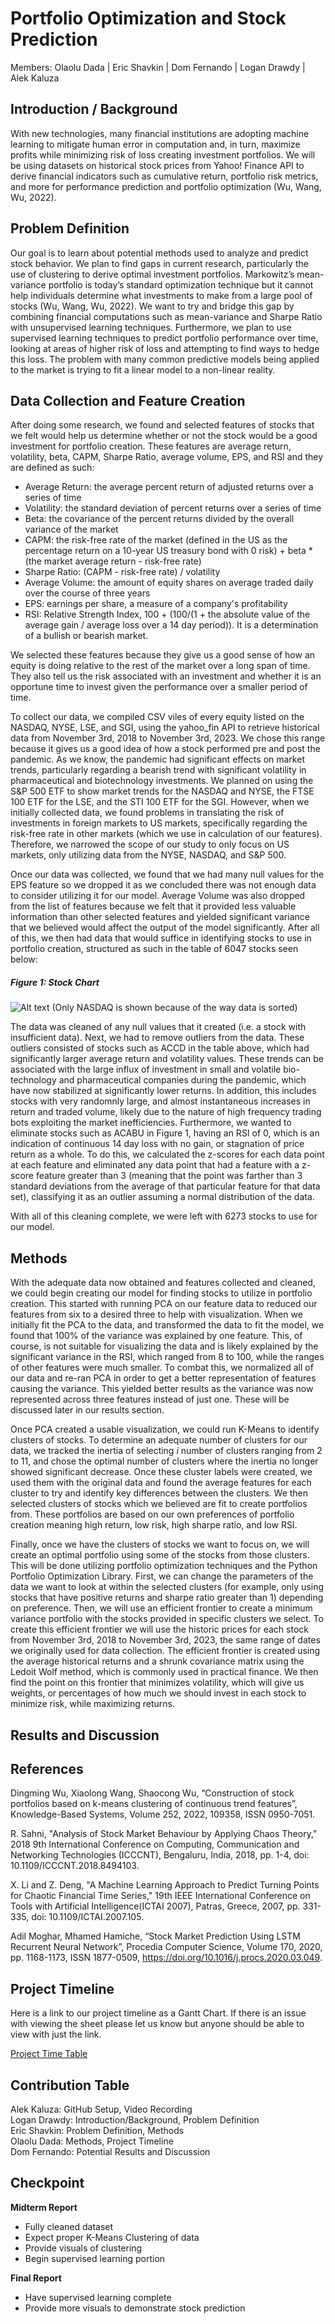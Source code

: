 # Portfolio Optimization and Stock Prediction
Members: Olaolu Dada | Eric Shavkin | Dom Fernando | Logan Drawdy | Alek Kaluza

## Introduction / Background
With new technologies, many financial institutions are adopting machine learning to mitigate human error in computation and, in turn, maximize profits while minimizing risk of loss creating investment portfolios. We will be using datasets on historical stock prices from Yahoo! Finance API to derive financial indicators such as cumulative return, portfolio risk metrics, and more for performance prediction and portfolio optimization (Wu, Wang, Wu, 2022).

## Problem Definition
Our goal is to learn about potential methods used to analyze and predict stock behavior. We plan to find gaps in current research, particularly the use of clustering to derive optimal investment portfolios. Markowitz’s mean-variance portfolio is today’s standard optimization technique but it cannot help individuals determine what investments to make from a large pool of stocks (Wu, Wang, Wu, 2022). We want to try and bridge this gap by combining financial computations such as mean-variance and Sharpe Ratio with unsupervised learning techniques. Furthermore, we plan to use supervised learning techniques to predict portfolio performance over time, looking at areas of higher risk of loss and attempting to find ways to hedge this loss. The problem with many common predictive models being applied to the market is trying to fit a linear model to a non-linear reality.

## Data Collection and Feature Creation
After doing some research, we found and selected features of stocks that we felt would help us determine whether or not the stock would be a good investment for portfolio creation. These features are average return, volatility, beta, CAPM, Sharpe Ratio, average volume, EPS, and RSI and they are defined as such:
* Average Return: the average percent return of adjusted returns over a series of time
* Volatility: the standard deviation of percent returns over a series of time
* Beta: the covariance of the percent returns divided by the overall variance of the market
* CAPM: the risk-free rate of the market (defined in the US as the percentage return on a 10-year US treasury bond with 0 risk) + beta * (the market average return - risk-free rate)
* Sharpe Ratio: (CAPM - risk-free rate) / volatility
* Average Volume: the amount of equity shares on average traded daily over the course of three years
* EPS: earnings per share, a measure of a company's profitability
* RSI: Relative Strength Index, 100 + (100/(1 + the absolute value of the average gain / average loss over a 14 day period)). It is a determination of a bullish or bearish market.

We selected these features because they give us a good sense of how an equity is doing relative to the rest of the market over a long span of time. They also tell us the risk associated with an investment and whether it is an opportune time to invest given the performance over a smaller period of time.

To collect our data, we compiled CSV viles of every equity listed on the NASDAQ, NYSE, LSE, and SGI, using the yahoo_fin API to retrieve historical data from November 3rd, 2018 to November 3rd, 2023. We chose this range because it gives us a good idea of how a stock performed pre and post the pandemic. As we know, the pandemic had significant effects on market trends, particularly regarding a bearish trend with significant volatility in pharmaceutical and biotechnology investments. We planned on using the S&P 500 ETF to show market trends for the NASDAQ and NYSE, the FTSE 100 ETF for the LSE, and the STI 100 ETF for the SGI. However, when we initially collected data, we found problems in translating the risk of investments in foreign markets to US markets, specifically regarding the risk-free rate in other markets (which we use in calculation of our features). Therefore, we narrowed the scope of our study to only focus on US markets, only utilizing data from the NYSE, NASDAQ, and S&P 500.

Once our data was collected, we found that we had many null values for the EPS feature so we dropped it as we concluded there was not enough data to consider utilizing it for our model. Average Volume was also dropped from the list of features because we felt that it provided less valuable information than other selected features and yielded significant variance that we believed would affect the output of the model significantly. After all of this, we then had data that would suffice in identifying stocks to use in portfolio creation, structured as such in the table of 6047 stocks seen below:

##### Figure 1: Stock Chart
![Alt text](img/stock_chart.png)
(Only NASDAQ is shown because of the way data is sorted)

The data was cleaned of any null values that it created (i.e. a stock with insufficient data). Next, we had to remove outliers from the data. These outliers consisted of stocks such as ACCD in the table above, which had significantly larger average return and volatility values. These trends can be associated with the large influx of investment in small and volatile bio-technology and pharmaceutical companies during the pandemic, which have now stabilized at significantly lower returns. In addition, this includes stocks with very randomnly large, and almost instantaneous increases in return and traded volume, likely due to the nature of high frequency trading bots exploiting the market inefficiencies. Furthermore, we wanted to eliminate stocks such as ACABU in Figure 1, having an RSI of 0, which is an indication of continuous 14 day loss with no gain, or stagnation of price return as a whole. To do this, we calculated the z-scores for each data point at each feature and eliminated any data point that had a feature with a z-score feature greater than 3 (meaning that the point was farther than 3 standard deviations from the average of that particular feature for that data set), classifying it as an outlier assuming a normal distribution of the data. 

With all of this cleaning complete, we were left with 6273 stocks to use for our model.

## Methods
With the adequate data now obtained and features collected and cleaned, we could begin creating our model for finding stocks to utilize in portfolio creation. This started with running PCA on our feature data to reduced our features from six to a desired three to help with visualization. When we initially fit the PCA to the data, and transformed the data to fit the model, we found that 100% of the variance was explained by one feature. This, of course, is not suitable for visualizing the data and is likely explained by the significant variance in the RSI, which ranged from 8 to 100, while the ranges of other features were much smaller. To combat this, we normalized all of our data and re-ran PCA in order to get a better representation of features causing the variance. This yielded better results as the variance was now represented across three features instead of just one. These will be discussed later in our results section.

Once PCA created a usable visualization, we could run K-Means to identify clusters of stocks. To determine an adequate number of clusters for our data, we tracked the inertia of selecting *i* number of clusters ranging from 2 to 11, and chose the optimal number of clusters where the inertia no longer showed significant decrease. Once these cluster labels were created, we used them with the original data and found the average features for each cluster to try and identify key differences between the clusters. We then selected clusters of stocks which we believed are fit to create portfolios from. These portfolios are based on our own preferences of portfolio creation meaning high return, low risk, high sharpe ratio, and low RSI.

Finally, once we have the clusters of stocks we want to focus on, we will create an optimal portfolio using some of the stocks from those clusters. This will be done utilizing portfolio optimization techniques and the Python Portfolio Optimization Library. First, we can change the parameters of the data we want to look at within the selected clusters (for example, only using stocks that have positive returns and sharpe ratio greater than 1) depending on preference. Then, we will use an efficient frontier to create a minimum variance portfolio with the stocks provided in specific clusters we select. To create this efficient frontier we will use the historic prices for each stock from November 3rd, 2018 to November 3rd, 2023, the same range of dates we originally used for data collection. The efficient frontier is created using the average historical returns and a shrunk covariance matrix using the Ledoit Wolf method, which is commonly used in practical finance. We then find the point on this frontier that minimizes volatility, which will give us weights, or percentages of how much we should invest in each stock to minimize risk, while maximizing returns.

## Results and Discussion


## References
Dingming Wu, Xiaolong Wang, Shaocong Wu, “Construction of stock portfolios based on k-means clustering of continuous trend features”, Knowledge-Based Systems, Volume 252, 2022, 109358, ISSN 0950-7051.

R. Sahni, "Analysis of Stock Market Behaviour by Applying Chaos Theory," 2018 9th International Conference on Computing, Communication and Networking Technologies (ICCCNT), Bengaluru, India, 2018, pp. 1-4, doi: 10.1109/ICCCNT.2018.8494103.

X. Li and Z. Deng, "A Machine Learning Approach to Predict Turning Points for Chaotic Financial Time Series," 19th IEEE International Conference on Tools with Artificial Intelligence(ICTAI 2007), Patras, Greece, 2007, pp. 331-335, doi: 10.1109/ICTAI.2007.105.

Adil Moghar, Mhamed Hamiche, “Stock Market Prediction Using LSTM Recurrent Neural Network”, Procedia Computer Science, Volume 170, 2020, pp. 1168-1173, ISSN 1877-0509, https://doi.org/10.1016/j.procs.2020.03.049.

## Project Timeline
Here is a link to our project timeline as a Gantt Chart. If there is an issue with viewing the sheet please let us know but anyone should be able to view with just the link.

[Project Time Table](https://docs.google.com/spreadsheets/d/1u52pXjQm2g6DSqXZazK3U_52LHC-w85W/edit?usp=sharing&ouid=103164204269219948791&rtpof=true&sd=true)

## Contribution Table
Alek Kaluza: GitHub Setup, Video Recording<br>
Logan Drawdy: Introduction/Background, Problem Definition<br>
Eric Shavkin: Problem Definition, Methods<br>
Olaolu Dada: Methods, Project Timeline<br>
Dom Fernando: Potential Results and Discussion

## Checkpoint
**Midterm Report**
- Fully cleaned dataset
- Expect proper K-Means Clustering of data
- Provide visuals of clustering
- Begin supervised learning portion

**Final Report**
- Have supervised learning complete
- Provide more visuals to demonstrate stock prediction
